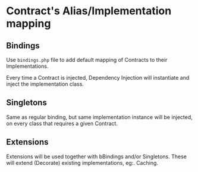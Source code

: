 # Contract's Alias/Implementation mapping

## Bindings

Use `bindings.php` file to add default mapping of Contracts to their Implementations.

Every time a Contract is injected, Dependency Injection will instantiate and inject the implementation class.

## Singletons

Same as regular binding, but same implementation instance will be injected, on every class that requires a
given Contract.

## Extensions

Extensions will be used together with bBindings and/or Singletons.
These will extend (Decorate) existing implementations, eg:. Caching.
